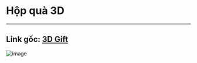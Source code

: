 # Hộp quà 3D
---
Link gốc: [3D Gift](https://github.com/bobbyroe/Simple-Particle-Effects/blob/main/index.js) 
---
![image](https://github.com/user-attachments/assets/4752002e-c230-4f51-bb2b-dbe1b3178153)

